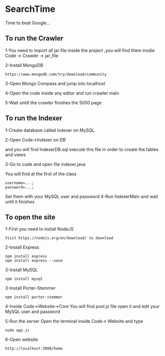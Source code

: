 # SearchTime
Time to beat Google...

## To run the Crawler
1-You need to import all jar file inside the project ,you will find them insdie 
Code -> Crawler -> jar_file

2-Install MongoDB
```shell
https://www.mongodb.com/try/download/community
```
3-Open Mongo Compass and jump into localhost

4-Open the code inside any editor and run crawler main

5-Wait untill the crawler finishes the 5000 page

## To run the Indexer
1-Create database called indexer on MySQL

2-Open Code->Indexer on DB 

and you will find IndexerDB.sql execute this file in order to create the tables and views

3-Go to code and open file indexer.java 

You will find at the first of the class 
```shell
username=...;
password=...;
```
Set them with your MySQL user and password
4-Run IndexerMain and wait until it finishes



## To open the site
1-First you need to install NodeJS

```shell
Visit https://nodejs.org/en/download/ to download
```

2-Install Express

```shell
npm install express
npm install express --save
```

3-Install MySQL

```shell
npm install mysql
```

3-Install Porter-Stemmer
```shell
npm install porter-stemmer
```
4-Inside Code->Website->Core 
You will find pool.js file open it and edit your MySQL user and password

5-Run the server
Open the terminal inside  Code-> Website  and type
```shell
node app.js
```
6-Open website
```shell
http://localhost:3000/home
```


